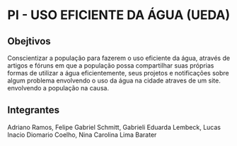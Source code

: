 # PI - USO EFICIENTE DA ÁGUA (UEDA)

## Obejtivos

Conscientizar a população para fazerem o uso eficiente da água, através de artigos e fóruns em que a população possa compartilhar suas próprias formas de utilizar a água eficientemente, seus projetos e notificações sobre algum problema envolvendo o uso da água na cidade atraves de um site. envolvendo a população na causa.

## Integrantes

Adriano Ramos,
Felipe Gabriel Schmitt,
Gabrieli Eduarda Lembeck,
Lucas Inacio Diomario Coelho,
Nina Carolina Lima Barater
